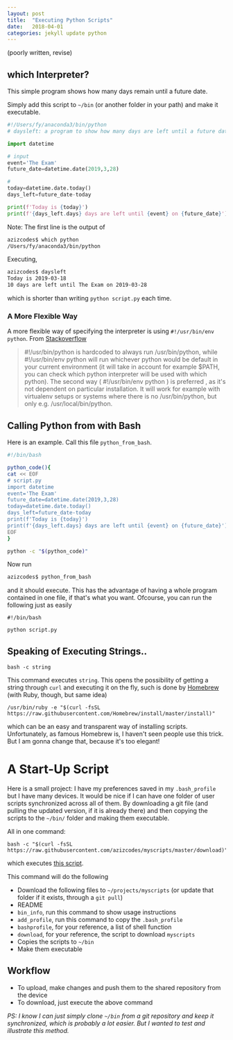 ```yaml
---
layout: post
title:  "Executing Python Scripts"
date:   2018-04-01
categories: jekyll update python
---
```

(poorly written, revise)

## which Interpreter?

This simple program shows how many days remain until a future date.

Simply add this script to `~/bin` (or another folder in your path) and make it executable.

``` python
#!/Users/fy/anaconda3/bin/python
# daysleft: a program to show how many days are left until a future date

import datetime

# input
event='The Exam'
future_date=datetime.date(2019,3,28)

#
today=datetime.date.today()
days_left=future_date-today

print(f'Today is {today}')
print(f'{days_left.days} days are left until {event} on {future_date}')
```
Note: The first line is the output of

``` bash
azizcodes$ which python
/Users/fy/anaconda3/bin/python
```
Executing,

``` bash
azizcodes$ daysleft
Today is 2019-03-18
10 days are left until The Exam on 2019-03-28
```
which is shorter than writing `python script.py` each time.

### A More Flexible Way

A more flexible way of specifying the interpreter is using `#!/usr/bin/env python`. From [Stackoverflow](https://stackoverflow.com/questions/5709616/whats-the-difference-between-these-two-python-shebangs)

> #!/usr/bin/python is hardcoded to always run /usr/bin/python, while #!/usr/bin/env python will run whichever python would be default in your current environment (it will take in account for example $PATH, you can check which python interpreter will be used with which python). The second way ( #!/usr/bin/env python ) is preferred , as it's not dependent on particular installation. It will work for example with virtualenv setups or systems where there is no /usr/bin/python, but only e.g. /usr/local/bin/python.

## Calling Python from with Bash

Here is an example. Call this file `python_from_bash`.

``` bash
#!/bin/bash

python_code(){
cat << EOF
# script.py
import datetime
event='The Exam'
future_date=datetime.date(2019,3,28)
today=datetime.date.today()
days_left=future_date-today
print(f'Today is {today}')
print(f'{days_left.days} days are left until {event} on {future_date}')
EOF
}

python -c "$(python_code)"
```
Now run

``` bash
azizcodes$ python_from_bash
```
and it should execute. This has the advantage of having a whole program contained in one file, if that's what you want. Ofcourse, you can run the following just as easily

```
#!/bin/bash

python script.py
```

## Speaking of Executing Strings..

```
bash -c string
```
This command  executes `string`. This opens the possibility of getting a string through `curl` and executing it on the fly, such is done by [Homebrew](https://brew.sh/) (with Ruby, though, but same idea)

```
/usr/bin/ruby -e "$(curl -fsSL https://raw.githubusercontent.com/Homebrew/install/master/install)"
```

which can be an easy and transparent way of installing scripts. Unfortunately, as famous Homebrew is, I haven't seen people use this trick. But I am gonna change that, because it's too elegant! 

# A Start-Up Script
Here is a small project: I have my preferences saved in my `.bash_profile` but I have many devices. It would be nice if I can have one folder of user scripts synchronized across all of them. By downloading a git file (and pulling the updated version, if it is already there) and then copying the scripts to the `~/bin/` folder and making them executable.

All in one command:

```
bash -c "$(curl -fsSL https://raw.githubusercontent.com/azizcodes/myscripts/master/download)" 
```
which executes [this script](https://github.com/azizcodes/myscripts/blob/master/download).

This command will do the following
*  Download the following files to `~/projects/myscripts` (or update that folder if it exists, through a `git pull`) 
  * README 
  * `bin_info`, run this command to show usage instructions
  * `add_profile`, run this command to copy the `.bash_profile`
  * `bashprofile`, for your reference, a list of shell function
  * `download`, for your reference, the script to download `myscripts`
* Copies the scripts to `~/bin`
* Make them executable

## Workflow
* To upload, make changes and push them to the shared repository from the device
* To download, just execute the above  command

*PS: I know I can just simply clone `~/bin` from a git repository and keep it synchronized, which is probably a lot easier. But I wanted to test and illustrate this method.*
